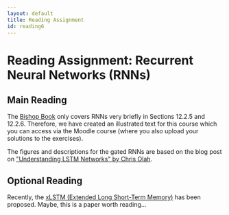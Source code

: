 ```yaml
---
layout: default
title: Reading Assignment
id: reading6
---
```



# Reading Assignment: Recurrent Neural Networks (RNNs)

## Main Reading

The [Bishop Book](https://www.bishopbook.com/) only covers RNNs very briefly in Sections 12.2.5 and 12.2.6. Therefore, we have created an illustrated text for this course which you can access via the Moodle course (where you also upload your solutions to the exercises).

The figures and descriptions for the gated RNNs are based on the blog post on ["Understanding LSTM Networks" by Chris Olah](https://colah.github.io/posts/2015-08-Understanding-LSTMs/). 


## Optional Reading

Recently, the [xLSTM (Extended Long Short-Term Memory)](https://arxiv.org/abs/2405.04517) has been proposed. Maybe, this is a paper worth reading...